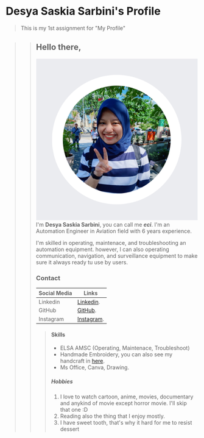 # Desya Saskia Sarbini's Profile
> This is my 1st assignment for "My Profile"

>> ## Hello there,
>>![photo](./Assets/desya-sarbini.jpg)
>>I'm **Desya Saskia Sarbini**, you can call me ***eci***. I'm an Automation Engineer in Aviation field with 6  years experience. 
>>
>>I'm skilled in operating, maintenace, and troubleshooting an automation equipment. however, I can also operating communication, navigation, and surveillance equipment to make sure it always ready tu use by users.
>>
>> ### Contact 
>>| Social Media  | Links                                                               |
>>| ------------- |---------------------------------------------------------------------|
>>| Linkedin      | [Linkedin](https://www.linkedin.com/in/desya-sarbini).              |
>>| GitHub        | [GitHub](https://github.com/desyasarbini).                          |
>>| Instagram     | [Instagram](https://www.instagram.com/deesyaaaaasarbiniiiii_/).     |
>>
>>> #### Skills
>>> - ELSA AMSC (Operating, Maintenace, Troubleshoot)
>>> - Handmade Embroidery, you can also see my handcraft in [here](https://www.instagram.com/aerigom_/).  
>>> - Ms Office, Canva, Drawing.
>>>
>>> ##### Hobbies
>>> 1. I love to watch cartoon, anime, movies, documentary and  anykind of movie except horror movie. I'll skip that one :D
>>> 2. Reading also the thing that I enjoy mostly.
>>> 3. I have sweet tooth, that's why it hard for me to resist dessert 
>>>






